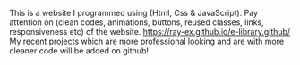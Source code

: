 This is a website I programmed using (Html, Css & JavaScript). Pay attention on (clean codes, animations, buttons, reused classes, links, responsiveness etc) of the website.
https://ray-ex.github.io/e-library.github/ 
My recent projects which are more professional looking and are with more cleaner code will be added on github!
